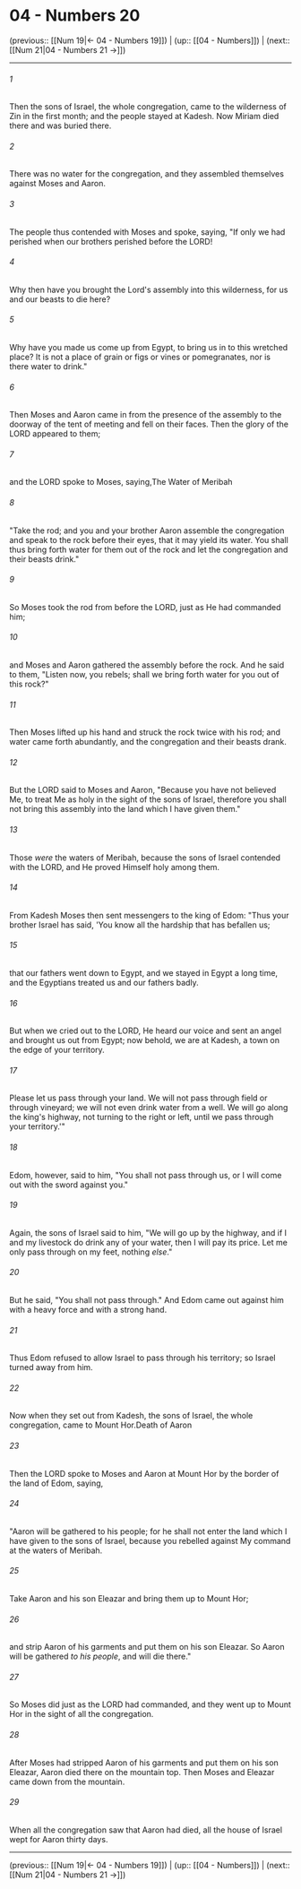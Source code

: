 # 04 - Numbers 20

(previous:: [[Num 19|← 04 - Numbers 19]]) | (up:: [[04 - Numbers]]) | (next:: [[Num 21|04 - Numbers 21 →]])

***


###### 1 
Then the sons of Israel, the whole congregation, came to the wilderness of Zin in the first month; and the people stayed at Kadesh. Now Miriam died there and was buried there. 

###### 2 
There was no water for the congregation, and they assembled themselves against Moses and Aaron. 

###### 3 
The people thus contended with Moses and spoke, saying, "If only we had perished when our brothers perished before the LORD! 

###### 4 
Why then have you brought the Lord's assembly into this wilderness, for us and our beasts to die here? 

###### 5 
Why have you made us come up from Egypt, to bring us in to this wretched place? It is not a place of grain or figs or vines or pomegranates, nor is there water to drink." 

###### 6 
Then Moses and Aaron came in from the presence of the assembly to the doorway of the tent of meeting and fell on their faces. Then the glory of the LORD appeared to them; 

###### 7 
and the LORD spoke to Moses, saying,The Water of Meribah 

###### 8 
"Take the rod; and you and your brother Aaron assemble the congregation and speak to the rock before their eyes, that it may yield its water. You shall thus bring forth water for them out of the rock and let the congregation and their beasts drink." 

###### 9 
So Moses took the rod from before the LORD, just as He had commanded him; 

###### 10 
and Moses and Aaron gathered the assembly before the rock. And he said to them, "Listen now, you rebels; shall we bring forth water for you out of this rock?" 

###### 11 
Then Moses lifted up his hand and struck the rock twice with his rod; and water came forth abundantly, and the congregation and their beasts drank. 

###### 12 
But the LORD said to Moses and Aaron, "Because you have not believed Me, to treat Me as holy in the sight of the sons of Israel, therefore you shall not bring this assembly into the land which I have given them." 

###### 13 
Those _were_ the waters of Meribah, because the sons of Israel contended with the LORD, and He proved Himself holy among them. 

###### 14 
From Kadesh Moses then sent messengers to the king of Edom: "Thus your brother Israel has said, 'You know all the hardship that has befallen us; 

###### 15 
that our fathers went down to Egypt, and we stayed in Egypt a long time, and the Egyptians treated us and our fathers badly. 

###### 16 
But when we cried out to the LORD, He heard our voice and sent an angel and brought us out from Egypt; now behold, we are at Kadesh, a town on the edge of your territory. 

###### 17 
Please let us pass through your land. We will not pass through field or through vineyard; we will not even drink water from a well. We will go along the king's highway, not turning to the right or left, until we pass through your territory.'" 

###### 18 
Edom, however, said to him, "You shall not pass through us, or I will come out with the sword against you." 

###### 19 
Again, the sons of Israel said to him, "We will go up by the highway, and if I and my livestock do drink any of your water, then I will pay its price. Let me only pass through on my feet, nothing _else_." 

###### 20 
But he said, "You shall not pass through." And Edom came out against him with a heavy force and with a strong hand. 

###### 21 
Thus Edom refused to allow Israel to pass through his territory; so Israel turned away from him. 

###### 22 
Now when they set out from Kadesh, the sons of Israel, the whole congregation, came to Mount Hor.Death of Aaron 

###### 23 
Then the LORD spoke to Moses and Aaron at Mount Hor by the border of the land of Edom, saying, 

###### 24 
"Aaron will be gathered to his people; for he shall not enter the land which I have given to the sons of Israel, because you rebelled against My command at the waters of Meribah. 

###### 25 
Take Aaron and his son Eleazar and bring them up to Mount Hor; 

###### 26 
and strip Aaron of his garments and put them on his son Eleazar. So Aaron will be gathered _to his people_, and will die there." 

###### 27 
So Moses did just as the LORD had commanded, and they went up to Mount Hor in the sight of all the congregation. 

###### 28 
After Moses had stripped Aaron of his garments and put them on his son Eleazar, Aaron died there on the mountain top. Then Moses and Eleazar came down from the mountain. 

###### 29 
When all the congregation saw that Aaron had died, all the house of Israel wept for Aaron thirty days.

***

(previous:: [[Num 19|← 04 - Numbers 19]]) | (up:: [[04 - Numbers]]) | (next:: [[Num 21|04 - Numbers 21 →]])
